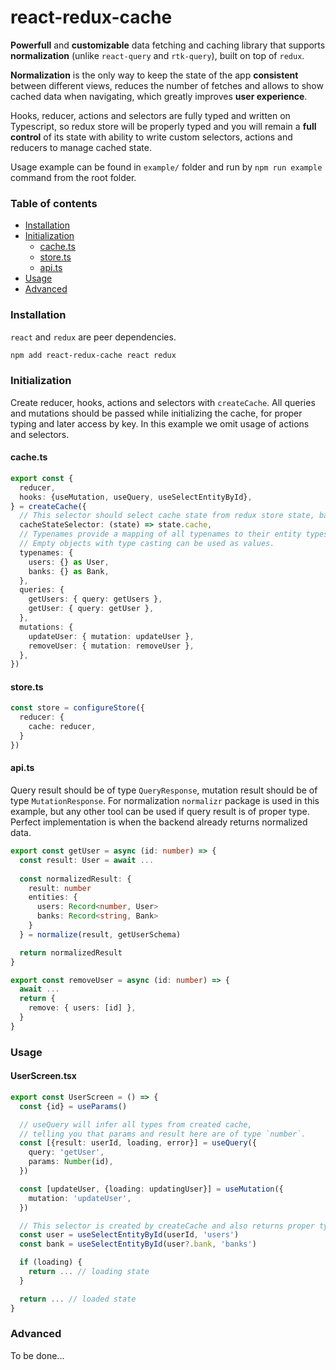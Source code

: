 # react-redux-cache

**Powerfull** and **customizable** data fetching and caching library that supports **normalization** (unlike `react-query` and `rtk-query`), built on top of `redux`.

**Normalization** is the only way to keep the state of the app **consistent** between different views, reduces the number of fetches and allows to show cached data when navigating, which greatly improves **user experience**.

Hooks, reducer, actions and selectors are fully typed and written on Typescript, so redux store will be properly typed and you will remain a **full control** of its state with ability to write custom selectors, actions and reducers to manage cached state.
    
Usage example can be found in `example/` folder and run by `npm run example` command from the root folder.
    
### Table of contents

 - [Installation](https://github.com/gentlee/react-redux-cache#Installation)
 - [Initialization](https://github.com/gentlee/react-redux-cache#Initialization)
   - [cache.ts](https://github.com/gentlee/react-redux-cache#cachets) 
   - [store.ts](https://github.com/gentlee/react-redux-cache#storets) 
   - [api.ts](https://github.com/gentlee/react-redux-cache#apits) 
 - [Usage](https://github.com/gentlee/react-redux-cache#usage)
 - [Advanced](https://github.com/gentlee/react-redux-cache#advanced)

### Installation
`react` and `redux` are peer dependencies.
```sh
npm add react-redux-cache react redux
```
### Initialization
Create reducer, hooks, actions and selectors with `createCache`.
All queries and mutations should be passed while initializing the cache, for proper typing and later access by key.
In this example we omit usage of actions and selectors.
#### cache.ts
```typescript
export const {
  reducer,
  hooks: {useMutation, useQuery, useSelectEntityById},
} = createCache({
  // This selector should select cache state from redux store state, based on the path to its reducer.
  cacheStateSelector: (state) => state.cache,
  // Typenames provide a mapping of all typenames to their entity types.
  // Empty objects with type casting can be used as values.
  typenames: {
    users: {} as User,
    banks: {} as Bank,
  },
  queries: {
    getUsers: { query: getUsers },
    getUser: { query: getUser },
  },
  mutations: {
    updateUser: { mutation: updateUser },
    removeUser: { mutation: removeUser },
  },
})
```
#### store.ts
```typescript
const store = configureStore({
  reducer: {
    cache: reducer,
  }
})
```
#### api.ts
Query result should be of type `QueryResponse`, mutation result should be of type `MutationResponse`.
For normalization `normalizr` package is used in this example, but any other tool can be used if query result is of proper type.
Perfect implementation is when the backend already returns normalized data.
```typescript
export const getUser = async (id: number) => {
  const result: User = await ...
  
  const normalizedResult: {
    result: number
    entities: {
      users: Record<number, User>
      banks: Record<string, Bank>
    }
  } = normalize(result, getUserSchema)

  return normalizedResult
}

export const removeUser = async (id: number) => {
  await ...
  return {
    remove: { users: [id] },
  }
}
```

### Usage
#### UserScreen.tsx
```typescript
export const UserScreen = () => {
  const {id} = useParams()

  // useQuery will infer all types from created cache,
  // telling you that params and result here are of type `number`.
  const [{result: userId, loading, error}] = useQuery({
    query: 'getUser',
    params: Number(id),
  })

  const [updateUser, {loading: updatingUser}] = useMutation({
    mutation: 'updateUser',
  })

  // This selector is created by createCache and also returns proper types - User and Bank
  const user = useSelectEntityById(userId, 'users')
  const bank = useSelectEntityById(user?.bank, 'banks')

  if (loading) {
    return ... // loading state
  }

  return ... // loaded state
}
```

### Advanced
To be done...
